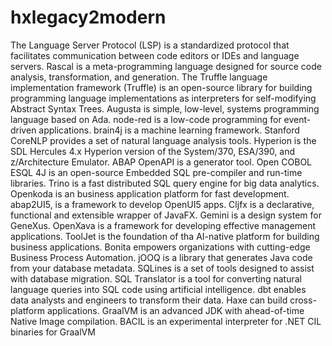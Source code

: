 # hxlegacy2modern

The Language Server Protocol (LSP) is a standardized protocol that facilitates communication between code editors or IDEs and language servers. Rascal is a meta-programming language designed for source code analysis, transformation, and generation. The Truffle language implementation framework (Truffle) is an open-source library for building programming language implementations as interpreters for self-modifying Abstract Syntax Trees. Augusta is simple, low-level, systems programming language based on Ada. node-red is a low-code programming for event-driven applications. brain4j is a machine learning framework. Stanford CoreNLP provides a set of natural language analysis tools. Hyperion is the SDL Hercules 4.x Hyperion version of the System/370, ESA/390, and z/Architecture Emulator. ABAP OpenAPI is a generator tool. Open COBOL ESQL 4J is an open-source Embedded SQL pre-compiler and run-time libraries. Trino is a fast distributed SQL query engine for big data analytics. Openkoda is an business application platform for fast development. abap2UI5, is a framework to develop OpenUI5 apps. Cljfx is a declarative, functional and extensible wrapper of JavaFX. Gemini is a design system for GeneXus. OpenXava is a framework for developing effective management applications. ToolJet is the foundation of tha AI-native platform for building business applications. Bonita empowers organizations with cutting-edge Business Process Automation. jOOQ is a library that generates Java code from your database metadata. SQLines is a set of tools designed to assist with database migration. SQL Translator is a tool for converting natural language queries into SQL code using artificial intelligence. dbt enables data analysts and engineers to transform their data. Haxe can build cross-platform applications. GraalVM is an advanced JDK with ahead-of-time Native Image compilation. BACIL is an experimental interpreter for .NET CIL binaries for GraalVM